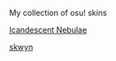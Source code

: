 My collection of osu! skins

[Icandescent Nebulae](https://github.com/norphiz/osu-skins/raw/main/skins/incandescent-nebulae.osk)

[skwyn](https://github.com/norphiz/osu-skins/raw/main/skins/skwyn.osk)
